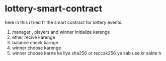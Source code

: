 # lottery-smart-contract
here in this i tried fr the smart contract for lottery events.
1. manager , players and winner initialize karenge
2. ether recive karenge 
3. balance check karnge 
4. winner choose karenge
5. winner choose karne ke liye sha256 or reccak256 ye sab use kr sakte h
